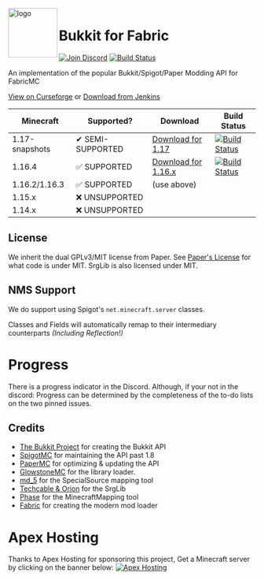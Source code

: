 
<img align="left" alt="logo" width="100" src="https://i.imgur.com/wazC5XA.png">

# Bukkit for Fabric
[![Join Discord](https://img.shields.io/badge/Discord-Join-7289DA?logo=discord&style=flat-square)](https://discord.gg/Qp4a2Nj) [![Build Status](https://img.shields.io/jenkins/build?jobUrl=https://ci.codemc.io/job/IsaiahPatton/job/Bukkit4Fabric/&style=flat-square)](https://cardboardpowered.org/download)

An implementation of the popular Bukkit/Spigot/Paper Modding API for FabricMC

[View on Curseforge](https://curseforge.com/minecraft/mc-mods/bukkit) or [Download from Jenkins](http://cardboardpowered.org/download/)

| Minecraft      | Supported?                | Download      | Build Status |
|----------------|---------------------------|---------------|----------------------|
| 1.17-snapshots | &#x2714; SEMI-SUPPORTED   | [Download for 1.17](https://ci.codemc.io/job/IsaiahPatton/job/Bukkit4Fabric-1.17/) | [![Build Status](https://img.shields.io/jenkins/build?jobUrl=https://ci.codemc.io/job/IsaiahPatton/job/Bukkit4Fabric-1.17/&style=flat-square)](https://ci.codemc.io/job/IsaiahPatton/job/Bukkit4Fabric-1.17/) |
| 1.16.4         | &#x2705; SUPPORTED        | [Download for 1.16.x](http://bukkitfabric.javazilla.com/) | [![Build Status](https://img.shields.io/jenkins/build?jobUrl=https://ci.codemc.io/job/IsaiahPatton/job/Bukkit4Fabric/&style=flat-square)](https://cardboardpowered.org/download) |
| 1.16.2/1.16.3  | &#x2705; SUPPORTED        | (use above)            | |
| 1.15.x         | &#x274C; UNSUPPORTED      |                        | |
| 1.14.x         | &#x274C; UNSUPPORTED      |                        | |


## License
We inherit the dual GPLv3/MIT license from Paper.
See [Paper's License](https://github.com/PaperMC/Paper/blob/master/LICENSE.md) for what code is under MIT.
SrgLib is also licensed under MIT.

## NMS Support
We do support using Spigot's ``net.minecraft.server`` classes. 

Classes and Fields will automatically remap to their intermediary counterparts *(Including Reflection!)*

# Progress
There is a progress indicator in the Discord.
Although, if your not in the discord:
Progress can be determined by the completeness of the to-do lists on the two pinned issues.


## Credits
* [The Bukkit Project](https://bukkit.org/) for creating the Bukkit API
* [SpigotMC](https://spigotmc.org/) for maintaining the API past 1.8
* [PaperMC](https://papermc.io/) for optimizing &amp; updating the API
* [GlowstoneMC](https://glowstonemc.net) for the library loader.
* [md_5](https://github.com/md-5/SpecialSource) for the SpecialSource mapping tool
* [Techcable & Orion](https://github.com/OrionMinecraft/SrgLib) for the SrgLib
* [Phase](https://github.com/phase/MinecraftMapping/) for the MinecraftMapping tool
* [Fabric](https://fabricmc.net/) for creating the modern mod loader

# Apex Hosting 
Thanks to Apex Hosting for sponsoring this project, Get a Minecraft server by clicking on the banner below:
[![Apex Hosting](https://cdn.apexminecrafthosting.com/img/theme/apex-hosting-mobile.png)](https://billing.apexminecrafthosting.com/aff.php?aff=3548)